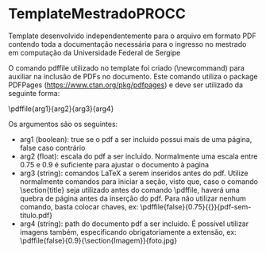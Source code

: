 # TemplateMestradoPROCC
Template desenvolvido independentemente para o arquivo em formato PDF contendo toda a documentação necessária para o ingresso no mestrado em computação da Universidade Federal de Sergipe

O comando pdffile utilizado no template foi criado (\newcommand) para auxiliar na inclusão de PDFs no documento. Este comando utiliza o package PDFPages (https://www.ctan.org/pkg/pdfpages) e deve ser utilizado da seguinte forma:

\pdffile{arg1}{arg2}{arg3}{arg4}

Os argumentos são os seguintes:

* arg1 (boolean): true se o pdf a ser incluido possui mais de uma página, false caso contrário
* arg2 (float): escala do pdf a ser incluido. Normalmente uma escala entre 0.75 e 0.9 é suficiente para ajustar o documento à pagina
* arg3 (string): comandos LaTeX a serem inseridos antes do pdf. Utilize normalmente comandos para iniciar a seção, visto que, caso o comando \section{title} seja utilizado antes do comando \pdffile, haverá uma quebra de página antes da inserção do pdf. Para não utilizar nenhum comando, basta colocar chaves, ex: \pdffile{false}{0.75}{{}}{pdf-sem-titulo.pdf}
* arg4 (string): path do documento pdf a ser incluido. É possível utilizar imagens também, especificando obrigatoriamente a extensão, ex: \pdffile{false}{0.9}{\section{Imagem}}{foto.jpg}